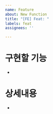 ```yaml
---
name: Feature
about: New Function
title: "[FE] Feat: "
labels: feat
assignees: ''

---
```


# 구현할 기능
- 

# 상세내용 
-
